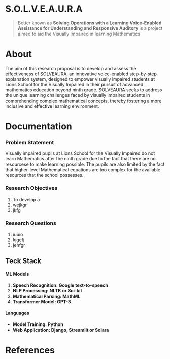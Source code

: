 # S.O.L.V.E.A.U.R.A
> Better known as **Solving Operations with a Learning Voice-Enabled Assistance for Understanding and Responsive Auditory** is a project aimed to aid the Visually Impaired in learning Mathematics 

# About
The aim of this research proposal is to develop and assess the effectiveness of SOLVEAURA, an innovative voice-enabled step-by-step explanation system, designed to empower visually impaired students at Lions School for the Visually Impaired in their pursuit of advanced mathematics education beyond ninth grade. SOLVEAURA seeks to address the unique learning challenges faced by visually impaired students in comprehending complex mathematical concepts, thereby fostering a more inclusive and effective learning environment.

# Documentation 
### Problem Statement
Visually impaired pupils at Lions School for the Visually Impaired do not learn Mathematics after the ninth grade due to the fact that there are no resourcese to make learning possible. The pupils are also limited by the fact that higher-level Mathematical equations are too complex for the available resources that the school possesses.

### Research Objectives
1. To develop a 
2. wejkgr
3. jkfg

### Research Questions
1. iuuio
2. kjgefj
3. jehfgr

## Teck Stack
#### ML Models
1. **Speech Recognition: Google text-to-speech**
2. **NLP Processing: NLTK or Sci-kit**
3. **Mathematical Parsing: MathML**
4. **Transformer Model: GPT-3**

#### Languages
- **Model Training: Python**
- **Web Application: Django, Streamlit or Solara**

# References
